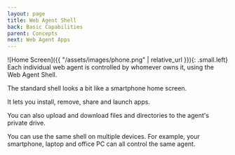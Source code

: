 ```yaml
---
layout: page
title: Web Agent Shell
back: Basic Capabilities
parent: Concepts
next: Web Agent Apps
---
```

![Home Screen]({{ "/assets/images/phone.png" | relative_url }}){: .small.left}
Each individual web agent is controlled by whomever owns it, using the Web Agent Shell.

The standard shell looks a bit like a smartphone home screen.

It lets you install, remove, share and launch apps.

You can also upload and download files and directories to the agent's private drive.

You can use the same shell on multiple devices. For example, your smartphone, laptop and office PC can all control the same agent.
